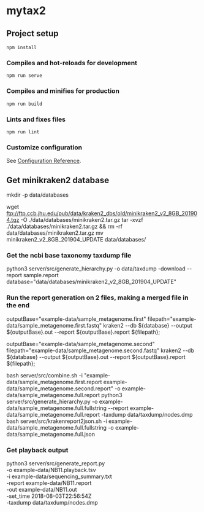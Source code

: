# mytax2

## Project setup
```
npm install
```

### Compiles and hot-reloads for development
```
npm run serve
```

### Compiles and minifies for production
```
npm run build
```

### Lints and fixes files
```
npm run lint
```

### Customize configuration
See [Configuration Reference](https://cli.vuejs.org/config/).

## Get minikraken2 database
mkdir -p data/databases

wget ftp://ftp.ccb.jhu.edu/pub/data/kraken2_dbs/old/minikraken2_v2_8GB_201904.tgz -O ./data/databases/minikraken2.tar.gz 
tar -xvzf ./data/databases/minikraken2.tar.gz && rm -rf data/databases/minikraken2.tar.gz
mv minikraken2_v2_8GB_201904_UPDATE data/databases/

### Get the ncbi base taxonomy taxdump file
python3 server/src/generate_hierarchy.py -o data/taxdump -download --report sample.report
database="data/databases/minikraken2_v2_8GB_201904_UPDATE"


### Run the report generation on 2 files, making a merged file in the end
outputBase="example-data/sample_metagenome.first"
filepath="example-data/sample_metagenome.first.fastq"
kraken2 --db ${database} --output ${outputBase}.out   --report ${outputBase}.report ${filepath}; 

outputBase="example-data/sample_metagenome.second"
filepath="example-data/sample_metagenome.second.fastq"
kraken2 --db ${database} --output ${outputBase}.out   --report ${outputBase}.report ${filepath}; 

bash server/src/combine.sh -i "example-data/sample_metagenome.first.report example-data/sample_metagenome.second.report" -o example-data/sample_metagenome.full.report
python3 server/src/generate_hierarchy.py -o example-data/sample_metagenome.full.fullstring --report example-data/sample_metagenome.full.report -taxdump data/taxdump/nodes.dmp
bash server/src/krakenreport2json.sh -i example-data/sample_metagenome.full.fullstring  -o example-data/sample_metagenome.full.json


### Get playback output
python3 server/src/generate_report.py \
-o example-data/NB11.playback.tsv \
-i example-data/sequencing_summary.txt  \
-report example-data/NB11.report \
-out example-data/NB11.out   \
-set_time 2018-08-03T22:56:54Z \
-taxdump data/taxdump/nodes.dmp